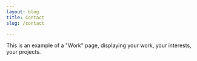```yaml
---
layout: blog
title: Contact
slug: /contact

---
```


This is an example of a "Work" page, displaying your work, your interests, your projects.
<br />
<br />
